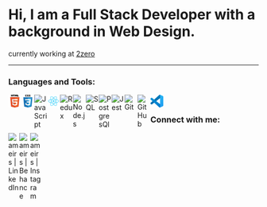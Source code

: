 

# Hi, I am a Full Stack Developer with a background in Web Design. 

currently working at [2zero][2zero]

---

### Languages and Tools:

[<img align="left" alt="HTML5" width="26px" src="https://raw.githubusercontent.com/github/explore/80688e429a7d4ef2fca1e82350fe8e3517d3494d/topics/html/html.png" />][html]
[<img align="left" alt="CSS3" width="26px" src="https://raw.githubusercontent.com/github/explore/80688e429a7d4ef2fca1e82350fe8e3517d3494d/topics/css/css.png" />][css]
[<img align="left" alt="JavaScript" width="26px" src="https://img.icons8.com/color/48/000000/javascript--v1.png" />][javascript]
[<img align="left" alt="React" width="26px" src="https://raw.githubusercontent.com/github/explore/80688e429a7d4ef2fca1e82350fe8e3517d3494d/topics/react/react.png" />][react]
[<img align="left" alt="Redux" width="26px" src="https://img.icons8.com/color/48/000000/redux.png" />][redux]
[<img align="left" alt="Node.js" width="26px" src="https://img.icons8.com/fluency/48/000000/node-js.png" />][node]
[<img align="left" alt="SQL" width="26px" src="https://img.icons8.com/color/48/000000/sql.png" />][sql]
[<img align="left" alt="PostgresQl" width="26px" src="https://img.icons8.com/color/48/000000/postgreesql.png" />][postgres]
[<img align="left" alt="Jest" width="26px" src="https://img.icons8.com/external-tal-revivo-shadow-tal-revivo/24/000000/external-jest-can-collect-code-coverage-information-from-entire-projects-logo-shadow-tal-revivo.png" />][jest]
[<img align="left" alt="Git" width="26px" src="https://img.icons8.com/color/48/000000/git.png" />][git]
[<img align="left" alt="GitHub" width="26px" src="https://img.icons8.com/color-glass/48/000000/github.png" />][github]
[<img align="left" alt="Visual Studio Code" width="26px" src="https://raw.githubusercontent.com/github/explore/80688e429a7d4ef2fca1e82350fe8e3517d3494d/topics/visual-studio-code/visual-studio-code.png" />][vscode]

<br />

### Connect with me:

[<img align="left" alt="ameirs | LinkedIn" width="22px" src="https://img.icons8.com/color/48/000000/linkedin.png" />][linkedin]
[<img align="left" alt="ameirs | Behance" width="22px" src="https://img.icons8.com/fluency/48/000000/behance.png" />][behance]
[<img align="left" alt="ameirs | Instagram" width="22px" src="https://img.icons8.com/fluency/48/000000/instagram-new.png" />][instagram]

[salih]: http://artandist.com/project/2793/
[kop]: https://kop-berlin.de/
[2zero]: https://www.2zero.earth/

[instagram]: https://www.instagram.com/soco.graphics/?utm_medium=copy_link
[linkedin]: https://www.linkedin.com/in/anna-me%C3%AFra-greunig-864775222/
[behance]: https://www.behance.net/annameragreunig

[html]: https://html5.org/
[node]: https://nodejs.org/en/
[css]: https://www.w3.org/Style/CSS/Overview.en.html
[javascript]: https://www.javascript.com/
[react]: https://reactjs.org/
[redux]: https://redux.js.org/
[sql]: https://www.w3schools.com/sql/sql_intro.asp
[postgres]: https://www.postgresql.org/
[git]: https://git-scm.com/
[github]: https://github.com/
[vscode]: https://code.visualstudio.com/
[jest]: https://jestjs.io/
